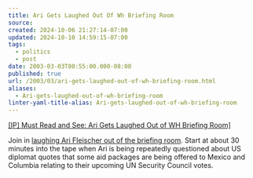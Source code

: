 ```yaml
---
title: Ari Gets Laughed Out Of Wh Briefing Room
source: 
created: 2024-10-06 21:27:14-07:00
updated: 2024-10-10 14:59:15-07:00
tags:
  - politics
  - post
date: 2003-03-03T00:55:00.000-08:00
published: true
url: /2003/03/ari-gets-laughed-out-of-wh-briefing-room.html
aliases:
  - Ari-gets-laughed-out-of-wh-briefing-room
linter-yaml-title-alias: Ari-gets-laughed-out-of-wh-briefing-room
---
```



[\[IP\] Must Read and See: Ari Gets Laughed Out of WH Briefing Room\]](http://www.interesting-people.org/archives/interesting-people/200302/msg00212.html "[IP] Must Read and See: Ari Gets Laughed Out of WH Briefing Room]")  
  
Join in [laughing Ari Fleischer out of the briefing room](http://video.c-span.org:8080/ramgen/edrive/iraq022503_whpb.rm?mode=compact). Start at about 30 minutes into the tape when Ari is being repeatedly questioned about US diplomat quotes that some aid packages are being offered to Mexico and Columbia relating to their upcoming UN Security Council votes.